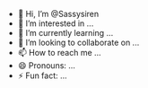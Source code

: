 - 👋 Hi, I’m @Sassysiren
- 👀 I’m interested in ...
- 🌱 I’m currently learning ...
- 💞️ I’m looking to collaborate on ...
- 📫 How to reach me ...
- 😄 Pronouns: ...
- ⚡ Fun fact: ...

<!---
Sassysiren/Sassysiren is a ✨ special ✨ repository because its `README.md` (this file) appears on your GitHub profile.
You can click the Preview link to take a look at your changes.
--->
